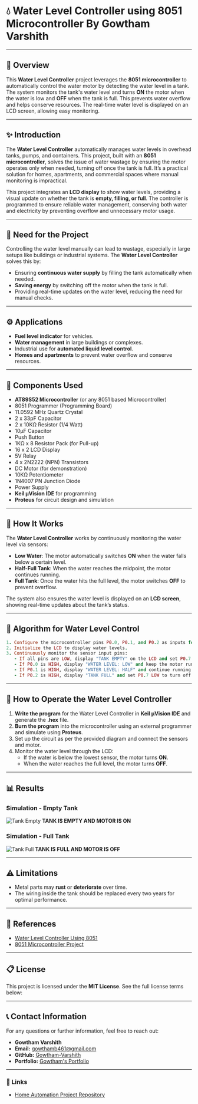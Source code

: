 

# 💧 Water Level Controller using 8051 Microcontroller By Gowtham Varshith

---

## 🚀 Overview

This **Water Level Controller** project leverages the **8051 microcontroller** to automatically control the water motor by detecting the water level in a tank. The system monitors the tank's water level and turns **ON** the motor when the water is low and **OFF** when the tank is full. This prevents water overflow and helps conserve resources. The real-time water level is displayed on an LCD screen, allowing easy monitoring.

---

## ✨ Introduction

The **Water Level Controller** automatically manages water levels in overhead tanks, pumps, and containers. This project, built with an **8051 microcontroller**, solves the issue of water wastage by ensuring the motor operates only when needed, turning off once the tank is full. It’s a practical solution for homes, apartments, and commercial spaces where manual monitoring is impractical.

This project integrates an **LCD display** to show water levels, providing a visual update on whether the tank is **empty, filling, or full**. The controller is programmed to ensure reliable water management, conserving both water and electricity by preventing overflow and unnecessary motor usage.

---

## 🌟 Need for the Project

Controlling the water level manually can lead to wastage, especially in large setups like buildings or industrial systems. The **Water Level Controller** solves this by:
- Ensuring **continuous water supply** by filling the tank automatically when needed.
- **Saving energy** by switching off the motor when the tank is full.
- Providing real-time updates on the water level, reducing the need for manual checks.

---

## ⚙️ Applications
- **Fuel level indicator** for vehicles.
- **Water management** in large buildings or complexes.
- Industrial use for **automated liquid level control**.
- **Homes and apartments** to prevent water overflow and conserve resources.

---

## 🧰 Components Used
- **AT89S52 Microcontroller** (or any 8051 based Microcontroller)
- 8051 Programmer (Programming Board)
- 11.0592 MHz Quartz Crystal
- 2 x 33pF Capacitor
- 2 x 10KΩ Resistor (1/4 Watt)
- 10µF Capacitor
- Push Button
- 1KΩ x 8 Resistor Pack (for Pull-up)
- 16 x 2 LCD Display
- 5V Relay
- 4 x 2N2222 (NPN) Transistors
- DC Motor (for demonstration)
- 10KΩ Potentiometer
- 1N4007 PN Junction Diode
- Power Supply
- **Keil µVision IDE** for programming
- **Proteus** for circuit design and simulation

---

## 🔄 How It Works

The **Water Level Controller** works by continuously monitoring the water level via sensors:
- **Low Water**: The motor automatically switches **ON** when the water falls below a certain level.
- **Half-Full Tank**: When the water reaches the midpoint, the motor continues running.
- **Full Tank**: Once the water hits the full level, the motor switches **OFF** to prevent overflow.

The system also ensures the water level is displayed on an **LCD screen**, showing real-time updates about the tank’s status.

---

## 📝 Algorithm for Water Level Control
```ruby
1. Configure the microcontroller pins P0.0, P0.1, and P0.2 as inputs for detecting water levels. Use P0.7 as an output to control the motor.
2. Initialize the LCD to display water levels.
3. Continuously monitor the sensor input pins:
   - If all pins are LOW, display "TANK EMPTY" on the LCD and set P0.7 HIGH to run the motor.
   - If P0.0 is HIGH, display "WATER LEVEL: LOW" and keep the motor running.
   - If P0.1 is HIGH, display "WATER LEVEL: HALF" and continue running the motor.
   - If P0.2 is HIGH, display "TANK FULL" and set P0.7 LOW to turn off the motor.
```

---

## 🔧 How to Operate the Water Level Controller

1. **Write the program** for the Water Level Controller in **Keil µVision IDE** and generate the **.hex** file.
2. **Burn the program** into the microcontroller using an external programmer and simulate using **Proteus**.
3. Set up the circuit as per the provided diagram and connect the sensors and motor.
4. Monitor the water level through the LCD:
   - If the water is below the lowest sensor, the motor turns **ON**.
   - When the water reaches the full level, the motor turns **OFF**.

---

## 📊 Results

### Simulation - **Empty Tank**
![Tank Empty](https://user-images.githubusercontent.com/77826589/120591918-96bcfa00-c45a-11eb-99a3-404d0307d29d.PNG)
**TANK IS EMPTY AND MOTOR IS ON**

### Simulation - **Full Tank**
![Tank Full](https://user-images.githubusercontent.com/77826589/120592119-f3201980-c45a-11eb-88a3-73d976a3438d.PNG)
**TANK IS FULL AND MOTOR IS OFF**

---

## ⚠️ Limitations
- Metal parts may **rust** or **deteriorate** over time.
- The wiring inside the tank should be replaced every two years for optimal performance.

---

## 🔗 References
- [Water Level Controller Using 8051](https://www.circuitsarena.com/2018/03/water-level-controller-by-using-8051.html)
- [8051 Microcontroller Project](https://www.electronicshub.org/water-level-controller-using-8051-microcontroller/)

---


## 📋 License

This project is licensed under the **MIT License**. See the full license terms below:


---


## 📞 Contact Information

For any questions or further information, feel free to reach out:

- **Gowtham Varshith**  
- **Email:** gowthamb461@gmail.com  
- **GitHub:** [Gowtham-Varshith](https://github.com/Gowtham-Varshith)  
- **Portfolio:** [Gowtham's Portfolio](https://gowtham-varshith.github.io/Gowtham/)

---

### 🔗 Links

- [Home Automation Project Repository](https://github.com/Gowtham-Varshith/Home-Automation)






